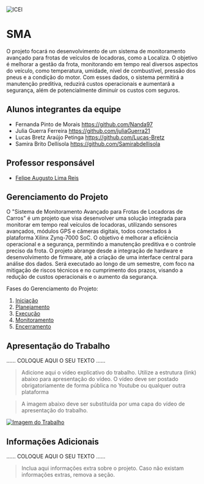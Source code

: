 ![ICEI](images/icei-pucminas.png)

# SMA

O projeto focará no desenvolvimento de um sistema de monitoramento avançado 
para frotas de veículos de locadoras, como a Localiza. O objetivo é melhorar a 
gestão da frota, monitorando em tempo real diversos aspectos do veículo, como 
temperatura, umidade, nível de combustível, pressão dos pneus e a condição do 
motor. Com esses dados, o sistema permitirá a manutenção preditiva, reduzirá 
custos operacionais e aumentará a segurança, além de potencialmente diminuir os 
custos com seguros.

## Alunos integrantes da equipe

* Fernanda Pinto de Morais https://github.com/Nanda97
* Julia Guerra Ferreira https://github.com/juliaGuerra21
* Lucas Bretz Araújo Petinga https://github.com/Lucas-Bretz 
* Samira Brito Dellísola https://github.com/Samirabdellisola

## Professor responsável

* [Felipe Augusto Lima Reis](https://github.com/falreis)

## Gerenciamento do Projeto

O "Sistema de Monitoramento Avançado para Frotas de Locadoras de Carros" é um projeto que visa desenvolver uma solução integrada para monitorar em tempo real veículos de locadoras, utilizando sensores avançados, módulos GPS e câmeras digitais, todos conectados à plataforma Xilinx Zynq-7000 SoC. O objetivo é melhorar a eficiência operacional e a segurança, permitindo a manutenção preditiva e o controle preciso da frota. O projeto abrange desde a integração de hardware e desenvolvimento de firmware, até a criação de uma interface central para análise dos dados. Será executado ao longo de um semestre, com foco na mitigação de riscos técnicos e no cumprimento dos prazos, visando a redução de custos operacionais e o aumento da segurança.


Fases do Gerenciamento do Projeto:
1. [Iniciação](docs/01-iniciacao)
2. [Planejamento](docs/02-planejamento)
3. [Execução](docs/03-execucao)
4. [Monitoramento](docs/04-monitoramento)
5. [Encerramento](docs/05-encerramento)

## Apresentação do Trabalho

......  COLOQUE AQUI O SEU TEXTO ......

> Adicione aqui o vídeo explicativo do trabalho.
> Utilize a estrutura (link) abaixo para apresentação do vídeo.
> O vídeo deve ser postado obrigatoriamente de forma pública no Youtube ou qualquer outra plataforma 

> A imagem abaixo deve ser substituída por uma capa do vídeo de apresentação do trabalho.

[![Imagem do Trabalho](images/pucminas-video-youtube.jpg)](https://www.youtube.com/watch?v=unq_cZ6NOwk)

## Informações Adicionais

......  COLOQUE AQUI O SEU TEXTO ......

> Inclua aqui informações extra sobre o projeto.
> Caso não existam informações extras, remova a seção.
